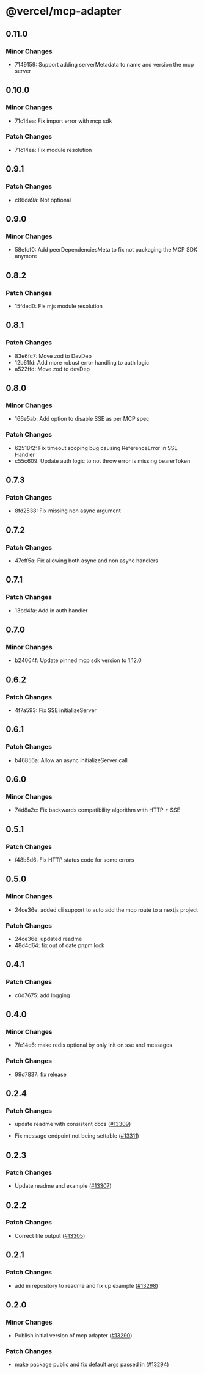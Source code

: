 # @vercel/mcp-adapter

## 0.11.0

### Minor Changes

- 7149159: Support adding serverMetadata to name and version the mcp server

## 0.10.0

### Minor Changes

- 71c14ea: Fix import error with mcp sdk

### Patch Changes

- 71c14ea: Fix module resolution

## 0.9.1

### Patch Changes

- c86da9a: Not optional

## 0.9.0

### Minor Changes

- 58efcf0: Add peerDependenciesMeta to fix not packaging the MCP SDK anymore

## 0.8.2

### Patch Changes

- 15fded0: Fix mjs module resolution

## 0.8.1

### Patch Changes

- 83e6fc7: Move zod to DevDep
- 12b61fd: Add more robust error handling to auth logic
- a522ffd: Move zod to devDep

## 0.8.0

### Minor Changes

- 166e5ab: Add option to disable SSE as per MCP spec

### Patch Changes

- 62518f2: Fix timeout scoping bug causing ReferenceError in SSE Handler
- c55c609: Update auth logic to not throw error is missing bearerToken

## 0.7.3

### Patch Changes

- 8fd2538: Fix missing non async argument

## 0.7.2

### Patch Changes

- 47eff5a: Fix allowing both async and non async handlers

## 0.7.1

### Patch Changes

- 13bd4fa: Add in auth handler

## 0.7.0

### Minor Changes

- b24064f: Update pinned mcp sdk version to 1.12.0

## 0.6.2

### Patch Changes

- 4f7a593: Fix SSE initializeServer

## 0.6.1

### Patch Changes

- b46856a: Allow an async initializeServer call

## 0.6.0

### Minor Changes

- 74d8a2c: Fix backwards compatibility algorithm with HTTP + SSE

## 0.5.1

### Patch Changes

- f48b5d6: Fix HTTP status code for some errors

## 0.5.0

### Minor Changes

- 24ce36e: added cli support to auto add the mcp route to a nextjs project

### Patch Changes

- 24ce36e: updated readme
- 48d4d64: fix out of date pnpm lock

## 0.4.1

### Patch Changes

- c0d7675: add logging

## 0.4.0

### Minor Changes

- 7fe14e6: make redis optional by only init on sse and messages

### Patch Changes

- 99d7837: fix release

## 0.2.4

### Patch Changes

- update readme with consistent docs ([#13309](https://github.com/vercel/vercel/pull/13309))

- Fix message endpoint not being settable ([#13311](https://github.com/vercel/vercel/pull/13311))

## 0.2.3

### Patch Changes

- Update readme and example ([#13307](https://github.com/vercel/vercel/pull/13307))

## 0.2.2

### Patch Changes

- Correct file output ([#13305](https://github.com/vercel/vercel/pull/13305))

## 0.2.1

### Patch Changes

- add in repository to readme and fix up example ([#13298](https://github.com/vercel/vercel/pull/13298))

## 0.2.0

### Minor Changes

- Publish initial version of mcp adapter ([#13290](https://github.com/vercel/vercel/pull/13290))

### Patch Changes

- make package public and fix default args passed in ([#13294](https://github.com/vercel/vercel/pull/13294))
